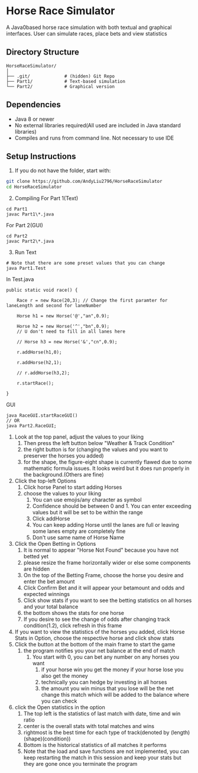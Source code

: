 # Horse Race Simulator
A Java0based horse race simulation with both textual and graphical interfaces. User can simulate races, place bets and view statistics

## Directory Structure
```
HorseRaceSimulator/
│
├── .git/             # (hidden) Git Repo
├── Part1/            # Text-based simulation
└── Part2/            # Graphical version

```

## Dependencies
- Java 8 or newer
- No external libraries required(All used are included in Java standard libraries)
- Compiles and runs from command line. Not necessary to use IDE

## Setup Instructions
1. If you do not have the folder, start with:
```bash
git clone https://github.com/AndyLiu2796/HorseRaceSimulator
cd HorseRaceSimulator
```

2. Compiling
For Part 1(Text)
```
cd Part1
javac Part1\*.java
```

For Part 2(GUI)
```
cd Part2
javac Part2\*.java
```

3. Run
Text
```
# Note that there are some preset values that you can change
java Part1.Test
```

In Test.java
```
public static void race() {

	Race r = new Race(20,3); // Change the first paramter for laneLength and second for laneNumber
	
	Horse h1 = new Horse('@',"an",0.9);
	
	Horse h2 = new Horse('^',"bn",0.9);
	// U don't need to fill in all lanes here
	
	// Horse h3 = new Horse('&',"cn",0.9);
	
	r.addHorse(h1,0);
	
	r.addHorse(h2,1);
	
	// r.addHorse(h3,2);
	
	r.startRace();

}
```

GUI
```
java RaceGUI.startRaceGUI()
// OR
java Part2.RaceGUI;
```

1. Look at the top panel, adjust the values to your liking
	1. Then press the left button below "Weather & Track Condition"
	2. the right button is for (changing the values and you want to preserver the horses you added)
	3. for the shape, the figure-eight shape is currently flawed due to some mathematic formula issues. It looks weird but it does run properly in the background.(Others are fine)
2. Click the top-left Options
	1. Click horse Panel to start adding Horses
	2. choose the values to your liking
		1. You can use emojis/any character as symbol
		2. Confidence should be between 0 and 1. You can enter exceeding values but it will be set to be within the range
		3. Click addHorse
		4. You can keep adding Horse until the lanes are full or leaving some lanes empty are completely fine
		5. Don't use same name of Horse Name
3. Click the Open Betting in Options
	1. It is normal to appear "Horse Not Found" because you have not betted yet
	2. please resize the frame horizontally wider or else some components are hidden
	3. On the top of the Betting Frame, choose the horse you desire and enter the bet amount
	4. Click Confirm Bet and it will appear your betamount and odds and expected winnings
	5. Click show stats if you want to see the betting statistics on all horses and your total balance
	6. the bottom shows the stats for one horse
	7. If you desire to see the change of odds after changing track condition(1.2), click refresh in this frame
4. If you want to view the statistics of the horses you added, click Horse Stats in Option, choose the respective horse and click show stats
5. Click the button at the bottom of the main frame to start the game
	1. the program notifies you your net balance at the end of match
		1. You start with 0, you can bet any number on any horses you want
			1. if your horse win you get the money if your horse lose you also get the money
			2. technically you can hedge by investing in all horses
			3. the amount you win minus that you lose will be the net change this match which will be added to the balance where you can check
6. click the Open statistics in the option
	1. The top left is the statistics of last match with date, time and win ratio
	2. center is the overall stats with total matches and wins
	3. rightmost is the best time for each type of track(denoted by (length)(shape)(condition))
	4. Bottom is the historical statistics of all matches it performs
	5. Note that the load and save functions are not implemented, you can keep restarting the match in this session and keep your stats but they are gone once you terminate the program

